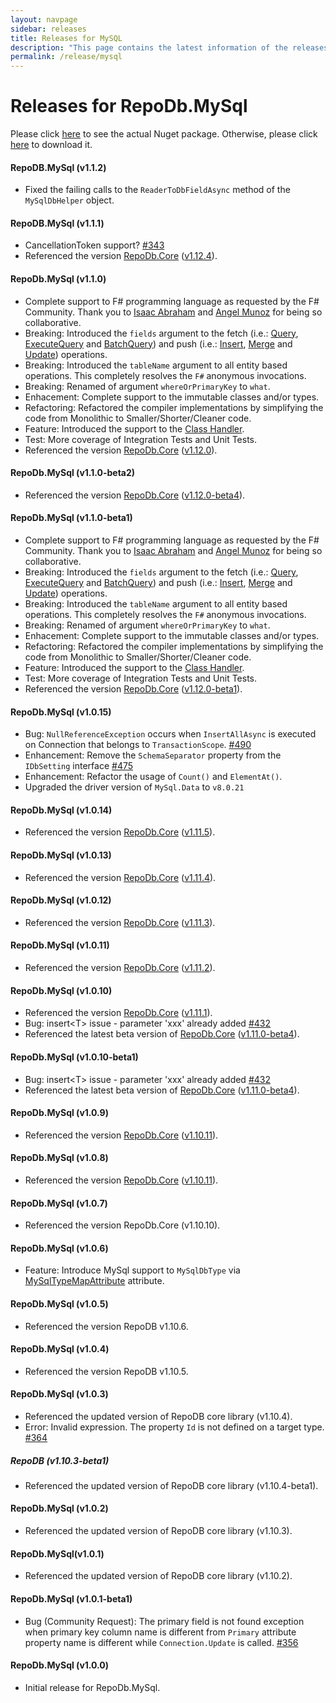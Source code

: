 ```yaml
---
layout: navpage
sidebar: releases
title: Releases for MySQL
description: "This page contains the latest information of the releases of RepoDb.MySql library."
permalink: /release/mysql
---
```


# Releases for RepoDb.MySql

Please click [here](https://www.nuget.org/packages/RepoDb.MySql) to see the actual Nuget package. Otherwise, please click [here](https://www.nuget.org/api/v2/package/RepoDb.MySql) to download it.

#### RepoDB.MySql (v1.1.2)

- Fixed the failing calls to the `ReaderToDbFieldAsync` method of the `MySqlDbHelper` object.


#### RepoDB.MySql (v1.1.1)

- CancellationToken support? [#343](https://github.com/mikependon/RepoDB/issues/343)
- Referenced the version [RepoDb.Core](https://www.nuget.org/packages/RepoDb) ([v1.12.4](/release/core#repodb-v1124)).


#### RepoDb.MySql (v1.1.0)

- Complete support to F# programming language as requested by the F# Community. Thank you to [Isaac Abraham](https://twitter.com/isaac_abraham) and [Angel Munoz](https://twitter.com/Daniel_Tuna) for being so collaborative.
- Breaking: Introduced the `fields` argument to the fetch (i.e.: [Query](/operation/query), [ExecuteQuery](/operation/executequery) and [BatchQuery](/operation/batchquery)) and push (i.e.: [Insert](/operation/insert), [Merge](/operation/merge) and [Update](/operation/update)) operations.
- Breaking: Introduced the `tableName` argument to all entity based operations. This completely resolves the `F#` anonymous invocations.
- Breaking: Renamed of argument `whereOrPrimaryKey` to `what`.
- Enhacement: Complete support to the immutable classes and/or types.
- Refactoring: Refactored the compiler implementations by simplifying the code from Monolithic to Smaller/Shorter/Cleaner code.
- Feature: Introduced the support to the [Class Handler](/feature/classhandler).
- Test: More coverage of Integration Tests and Unit Tests.
- Referenced the version [RepoDb.Core](https://www.nuget.org/packages/RepoDb) ([v1.12.0](/release/core#repodb-v1120)).


#### RepoDb.MySql (v1.1.0-beta2)

- Referenced the version [RepoDb.Core](https://www.nuget.org/packages/RepoDb) ([v1.12.0-beta4](/release/core#repodb-v1120-beta4)).


#### RepoDb.MySql (v1.1.0-beta1)

- Complete support to F# programming language as requested by the F# Community. Thank you to [Isaac Abraham](https://twitter.com/isaac_abraham) and [Angel Munoz](https://twitter.com/Daniel_Tuna) for being so collaborative.
- Breaking: Introduced the `fields` argument to the fetch (i.e.: [Query](/operation/query), [ExecuteQuery](/operation/executequery) and [BatchQuery](/operation/batchquery)) and push (i.e.: [Insert](/operation/insert), [Merge](/operation/merge) and [Update](/operation/update)) operations.
- Breaking: Introduced the `tableName` argument to all entity based operations. This completely resolves the `F#` anonymous invocations.
- Breaking: Renamed of argument `whereOrPrimaryKey` to `what`.
- Enhacement: Complete support to the immutable classes and/or types.
- Refactoring: Refactored the compiler implementations by simplifying the code from Monolithic to Smaller/Shorter/Cleaner code.
- Feature: Introduced the support to the [Class Handler](/feature/classhandler).
- Test: More coverage of Integration Tests and Unit Tests.
- Referenced the version [RepoDb.Core](https://www.nuget.org/packages/RepoDb) ([v1.12.0-beta1](/release/core#repodb-v1120-beta1)).


#### RepoDb.MySql (v1.0.15)

- Bug: `NullReferenceException` occurs when `InsertAllAsync` is executed on Connection that belongs to `TransactionScope`. [#490](https://github.com/mikependon/RepoDb/issues/490)
- Enhancement: Remove the `SchemaSeparator` property from the `IDbSetting` interface [#475](https://github.com/mikependon/RepoDb/issues/475)
- Enhancement: Refactor the usage of `Count()` and `ElementAt()`.
- Upgraded the driver version of `MySql.Data` to `v8.0.21`


#### RepoDb.MySql (v1.0.14)

- Referenced the version [RepoDb.Core](https://www.nuget.org/packages/RepoDb) ([v1.11.5](/release/core#repodb-v1115)).


#### RepoDb.MySql (v1.0.13)

- Referenced the version [RepoDb.Core](https://www.nuget.org/packages/RepoDb) ([v1.11.4](/release/core#repodb-v1114)).


#### RepoDb.MySql (v1.0.12)

- Referenced the version [RepoDb.Core](https://www.nuget.org/packages/RepoDb) ([v1.11.3](/release/core#repodb-v1113)).


#### RepoDb.MySql (v1.0.11)

- Referenced the version [RepoDb.Core](https://www.nuget.org/packages/RepoDb) ([v1.11.2](/release/core#repodb-v1112)).


#### RepoDb.MySql (v1.0.10)

- Referenced the version [RepoDb.Core](https://www.nuget.org/packages/RepoDb) ([v1.11.1](/release/core#repodb-v1111)).
- Bug: insert&lt;T&gt; issue - parameter 'xxx' already added [#432](https://github.com/mikependon/RepoDb/issues/432)
- Referenced the latest beta version of [RepoDb.Core](https://www.nuget.org/packages/RepoDb) ([v1.11.0-beta4](/release/core#repodb-v1110-beta4)).


#### RepoDb.MySql (v1.0.10-beta1)

- Bug: insert&lt;T&gt; issue - parameter 'xxx' already added [#432](https://github.com/mikependon/RepoDb/issues/432)
- Referenced the latest beta version of [RepoDb.Core](https://www.nuget.org/packages/RepoDb) ([v1.11.0-beta4](/release/core#repodb-v1110-beta4)).


#### RepoDb.MySql (v1.0.9)

- Referenced the version [RepoDb.Core](https://www.nuget.org/packages/RepoDb) ([v1.10.11](/release/core#repodb-v11011)).


#### RepoDb.MySql (v1.0.8)

- Referenced the version [RepoDb.Core](https://www.nuget.org/packages/RepoDb) ([v1.10.11](/release/core#repodb-v11011)).


#### RepoDb.MySql (v1.0.7)

- Referenced the version RepoDb.Core (v1.10.10).


#### RepoDb.MySql (v1.0.6)

- Feature: Introduce MySql support to `MySqlDbType` via [MySqlTypeMapAttribute](/attribute/mysqltypemapattribute) attribute.


#### RepoDb.MySql (v1.0.5)

- Referenced the version RepoDB v1.10.6.


#### RepoDb.MySql (v1.0.4)

- Referenced the version RepoDB v1.10.5.


#### RepoDb.MySql (v1.0.3)

- Referenced the updated version of RepoDB core library (v1.10.4).
- Error: Invalid expression. The property `Id` is not defined on a target type. [#364](https://github.com/mikependon/RepoDb/issues/364)


##### RepoDB (v1.10.3-beta1)

- Referenced the updated version of RepoDB core library (v1.10.4-beta1).


#### RepoDb.MySql (v1.0.2)

- Referenced the updated version of RepoDB core library (v1.10.3).


#### RepoDb.MySql(v1.0.1)

- Referenced the updated version of RepoDB core library (v1.10.2).


#### RepoDb.MySql (v1.0.1-beta1)

- Bug (Community Request): The primary field is not found exception when primary key column name is different from `Primary` attribute property name is different while `Connection.Update` is called. [#356](https://github.com/mikependon/RepoDb/issues/356)


#### RepoDb.MySql (v1.0.0)

- Initial release for RepoDb.MySql.
